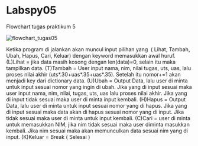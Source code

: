 # Labspy05
Flowchart tugas praktikum 5

![flowchart_tugas05](https://user-images.githubusercontent.com/56190945/71762615-ff214800-2f03-11ea-9640-fd8506e52251.jpg)

Ketika program di jalankan akan muncul input pilihan yang  ( Lihat, Tambah, Ubah, Hapus, Cari, Keluar) dengan keyword memasukkan awal huruf.
(L)Lihat = jika data masih kosong dengan len(data)=0, selain itu maka tampilkan data.
(T)Tambah = User input nama, nim, nilai tugas, uts, uas, lalu proses nilai akhir (uts*.30+uas*.35+uas*.35). Setelah itu nomor+=1 akan menjadi key dari dictionary data.
(U)Ubah = Output Data, lalu user di minta untuk input sesuai nomor yang ingin di ubah. Jika yang di input sesuai maka user input nama, nim, nilai, tugas, uts, uas lalu proses nilai akhir. Jika yang di input tidak sesuai maka user di minta input kembali.
(H)Hapus = Output Data, lalu user di minta untuk input sesuai nomor yang di hapus. Jika yang di input sesuai maka data akan di hapus sesuai nomor yang di input. Jika tidak sesuai maka user di minta untuk input kembali.
(C)Cari = user di minta untuk memasukkan NIM, jika nim tidak sesuai maka user diminta masukkan kembali. Jika nim sesuai maka akan memunculkan data sesuai nim yang di input.
(K)Keluar = Break ( Selesai )
